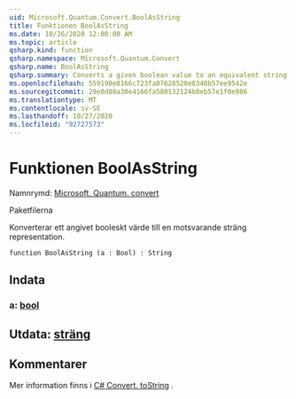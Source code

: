 ```yaml
---
uid: Microsoft.Quantum.Convert.BoolAsString
title: Funktionen BoolAsString
ms.date: 10/26/2020 12:00:00 AM
ms.topic: article
qsharp.kind: function
qsharp.namespace: Microsoft.Quantum.Convert
qsharp.name: BoolAsString
qsharp.summary: Converts a given boolean value to an equivalent string representation.
ms.openlocfilehash: 559190e8166c723fa07628520e8348b57ee9542e
ms.sourcegitcommit: 29e0d88a30e4166fa580132124b0eb57e1f0e986
ms.translationtype: MT
ms.contentlocale: sv-SE
ms.lasthandoff: 10/27/2020
ms.locfileid: "92727573"
---
```

# <a name="boolasstring-function"></a>Funktionen BoolAsString

Namnrymd: [Microsoft. Quantum. convert](xref:Microsoft.Quantum.Convert)

Paketfilerna [](https://nuget.org/packages/)


Konverterar ett angivet booleskt värde till en motsvarande sträng representation.

```qsharp
function BoolAsString (a : Bool) : String
```


## <a name="input"></a>Indata

### <a name="a--bool"></a>a: [bool](xref:microsoft.quantum.lang-ref.bool)





## <a name="output--string"></a>Utdata: [sträng](xref:microsoft.quantum.lang-ref.string)



## <a name="remarks"></a>Kommentarer

Mer information finns i [C# Convert. toString](https://docs.microsoft.com/dotnet/api/system.convert.tostring?view=netframework-4.7.1#System_Convert_ToString_System_Boolean_) .